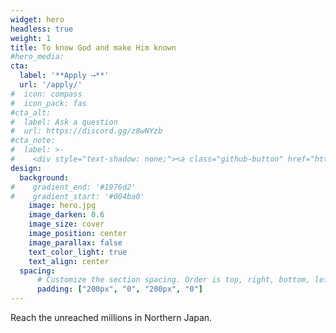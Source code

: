 ```yaml
---
widget: hero
headless: true
weight: 1
title: To know God and make Him known
#hero_media:
cta:
  label: '**Apply →**'
  url: '/apply/'
#  icon: compass
#  icon_pack: fas
#cta_alt:
#  label: Ask a question
#  url: https://discord.gg/z8wNYzb
#cta_note:
#  label: >-
#    <div style="text-shadow: none;"><a class="github-button" href="https://github.com/wowchemy/wowchemy-hugo-themes" data-icon="octicon-star" data-size="large" data-show-count="true" aria-label="Star">Star Wowchemy Website Builder</a></div><div style="text-shadow: none;"><a class="github-button" href="https://github.com/wowchemy/starter-hugo-academic" data-icon="octicon-star" data-size="large" data-show-count="true" aria-label="Star">Star the Academic template</a></div>
design:
  background:
#    gradient_end: '#1976d2'
#    gradient_start: '#004ba0'
    image: hero.jpg
    image_darken: 0.6
    image_size: cover
    image_position: center
    image_parallax: false
    text_color_light: true
    text_align: center
  spacing:
      # Customize the section spacing. Order is top, right, bottom, left.
      padding: ["200px", "0", "200px", "0"]
---
```


Reach the unreached millions in Northern Japan.

